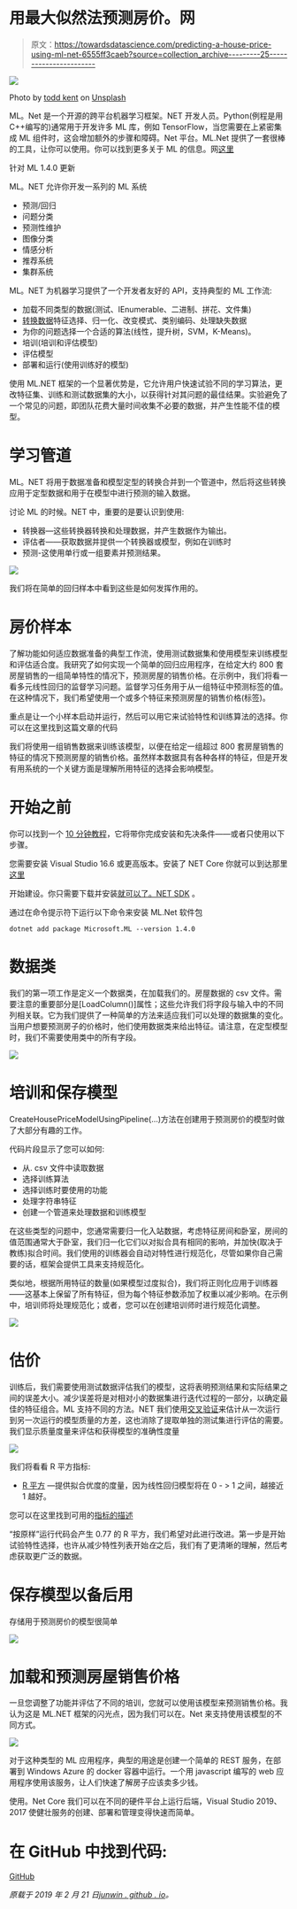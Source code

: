 # 用最大似然法预测房价。网

> 原文：<https://towardsdatascience.com/predicting-a-house-price-using-ml-net-6555ff3caeb?source=collection_archive---------25----------------------->

![](img/81801ee73baed76858480784af9883b7.png)

Photo by [todd kent](https://unsplash.com/@churchoftodd?utm_source=medium&utm_medium=referral) on [Unsplash](https://unsplash.com?utm_source=medium&utm_medium=referral)

ML。Net 是一个开源的跨平台机器学习框架。NET 开发人员。Python(例程是用 C++编写的)通常用于开发许多 ML 库，例如 TensorFlow，当您需要在上紧密集成 ML 组件时，这会增加额外的步骤和障碍。Net 平台。ML.Net 提供了一套很棒的工具，让你可以使用。你可以找到更多关于 ML 的信息。网[这里](https://dotnet.microsoft.com/apps/machinelearning-ai/ml-dotnet)

针对 ML 1.4.0 更新

ML。NET 允许你开发一系列的 ML 系统

*   预测/回归
*   问题分类
*   预测性维护
*   图像分类
*   情感分析
*   推荐系统
*   集群系统

ML。NET 为机器学习提供了一个开发者友好的 API，支持典型的 ML 工作流:

*   加载不同类型的数据(测试、IEnumerable、二进制、拼花、文件集)
*   [转换数据](https://docs.microsoft.com/en-us/dotnet/machine-learning/resources/transforms)特征选择、归一化、改变模式、类别编码、处理缺失数据
*   为你的问题选择一个合适的算法(线性，提升树，SVM，K-Means)。
*   培训(培训和评估模型)
*   评估模型
*   部署和运行(使用训练好的模型)

使用 ML.NET 框架的一个显著优势是，它允许用户快速试验不同的学习算法，更改特征集、训练和测试数据集的大小，以获得针对其问题的最佳结果。实验避免了一个常见的问题，即团队花费大量时间收集不必要的数据，并产生性能不佳的模型。

# 学习管道

ML。NET 将用于数据准备和模型定型的转换合并到一个管道中，然后将这些转换应用于定型数据和用于在模型中进行预测的输入数据。

讨论 ML 的时候。NET 中，重要的是要认识到使用:

*   转换器—这些转换器转换和处理数据，并产生数据作为输出。
*   评估者——获取数据并提供一个转换器或模型，例如在训练时
*   预测-这使用单行或一组要素并预测结果。

![](img/1fd72e12ee8216e812c79c110fdc6bc6.png)

我们将在简单的回归样本中看到这些是如何发挥作用的。

# 房价样本

了解功能如何适应数据准备的典型工作流，使用测试数据集和使用模型来训练模型和评估适合度。我研究了如何实现一个简单的回归应用程序，在给定大约 800 套房屋销售的一组简单特性的情况下，预测房屋的销售价格。在示例中，我们将看一看多元线性回归的监督学习问题。监督学习任务用于从一组特征中预测标签的值。在这种情况下，我们希望使用一个或多个特征来预测房屋的销售价格(标签)。

重点是让一个小样本启动并运行，然后可以用它来试验特性和训练算法的选择。你可以在这里找到这篇文章的代码

我们将使用一组销售数据来训练该模型，以便在给定一组超过 800 套房屋销售的特征的情况下预测房屋的销售价格。虽然样本数据具有各种各样的特征，但是开发有用系统的一个关键方面是理解所用特征的选择会影响模型。

# 开始之前

你可以找到一个 [10 分钟教程](https://dotnet.microsoft.com/learn/machinelearning-ai/ml-dotnet-get-started-tutorial/intro)，它将带你完成安装和先决条件——或者只使用以下步骤。

您需要安装 Visual Studio 16.6 或更高版本。安装了 NET Core 你就可以到达那里[这里](https://visualstudio.microsoft.com/downloads/?utm_medium=microsoft&utm_source=docs.microsoft.com&utm_campaign=button+cta&utm_content=download+vs2017)

开始建设。你只需要下载并安装[就可以了。NET SDK](https://download.visualstudio.microsoft.com/download/pr/48d03227-4429-4daa-ab6a-78840bc61ea5/b815b04bd689bf15a9d95668624a77fb/dotnet-sdk-2.2.104-win-gs-x64.exe) 。

通过在命令提示符下运行以下命令来安装 ML.Net 软件包

```
dotnet add package Microsoft.ML --version 1.4.0
```

# 数据类

我们的第一项工作是定义一个数据类，在加载我们的。房屋数据的 csv 文件。需要注意的重要部分是[LoadColumn()]属性；这些允许我们将字段与输入中的不同列相关联。它为我们提供了一种简单的方法来适应我们可以处理的数据集的变化。当用户想要预测房子的价格时，他们使用数据类来给出特征。请注意，在定型模型时，我们不需要使用类中的所有字段。

![](img/659e03bd57605817ae7b57efee1361f3.png)

# 培训和保存模型

CreateHousePriceModelUsingPipeline(…)方法在创建用于预测房价的模型时做了大部分有趣的工作。

代码片段显示了您可以如何:

*   从. csv 文件中读取数据
*   选择训练算法
*   选择训练时要使用的功能
*   处理字符串特征
*   创建一个管道来处理数据和训练模型

在这些类型的问题中，您通常需要归一化入站数据，考虑特征房间和卧室，房间的值范围通常大于卧室，我们归一化它们以对拟合具有相同的影响，并加快(取决于教练)拟合时间。我们使用的训练器会自动对特性进行规范化，尽管如果你自己需要的话，框架会提供工具来支持规范化。

类似地，根据所用特征的数量(如果模型过度拟合)，我们将正则化应用于训练器——这基本上保留了所有特征，但为每个特征参数添加了权重以减少影响。在示例中，培训师将处理规范化；或者，您可以在创建培训师时进行规范化调整。

![](img/32e2bbc0561802c8626604124f3fa356.png)

# 估价

训练后，我们需要使用测试数据评估我们的模型，这将表明预测结果和实际结果之间的误差大小。减少误差将是对相对小的数据集进行迭代过程的一部分，以确定最佳的特征组合。ML 支持不同的方法。NET 我们使用[交叉验证](https://en.wikipedia.org/wiki/Cross-validation_(statistics))来估计从一次运行到另一次运行的模型质量的方差，这也消除了提取单独的测试集进行评估的需要。我们显示质量度量来评估和获得模型的准确性度量

![](img/3def733132b77d8fa4b3ce985987cb17.png)

我们将看看 R 平方指标:

*   [R 平方](http://statisticsbyjim.com/regression/interpret-r-squared-regression/) —提供拟合优度的度量，因为线性回归模型将在 0 - > 1 之间，越接近 1 越好。

您可以在这里找到可用的[指标的描述](https://docs.microsoft.com/en-us/nimbusml/concepts/metrics)

“按原样”运行代码会产生 0.77 的 R 平方，我们希望对此进行改进。第一步是开始试验特性选择，也许从减少特性列表开始*在*之后，我们有了更清晰的理解，然后考虑获取更广泛的数据。

# 保存模型以备后用

存储用于预测房价的模型很简单

![](img/b5ddab521b718aafd2d191913a647dfb.png)

# 加载和预测房屋销售价格

一旦您调整了功能并评估了不同的培训，您就可以使用该模型来预测销售价格。我认为这是 ML.NET 框架的闪光点，因为我们可以在。Net 来支持使用该模型的不同方式。

![](img/61d98542715a5378919e88eb55e88850.png)

对于这种类型的 ML 应用程序，典型的用途是创建一个简单的 REST 服务，在部署到 Windows Azure 的 docker 容器中运行。一个用 javascript 编写的 web 应用程序使用该服务，让人们快速了解房子应该卖多少钱。

使用。Net Core 我们可以在不同的硬件平台上运行后端，Visual Studio 2019、2017 使健壮服务的创建、部署和管理变得快速而简单。

# 在 GitHub 中找到代码:

[GitHub](https://github.com/junwin/MLNetRegression)

*原载于 2019 年 2 月 21 日*[*junwin . github . io*](https://junwin.github.io/posts/2019-02-21-MLNetHousePriceRegression.html)*。*